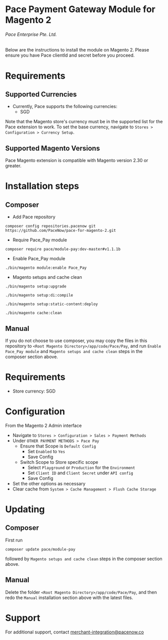 # Pace Payment Gateway Module for Magento 2

###### Pace Enterprise Pte. Ltd.

Below are the instructions to install the module on Magento 2. Please ensure you have Pace
clientId and secret before you proceed.

# Requirements

## Supported Currencies

- Currently, Pace supports the following currencies:
  - SGD

Note that the Magento store's currency must be in the supported list for the Pace extension to
work. To set the base currency, navigate to `Stores > Configuration > Currency Setup`.

## Supported Magento Versions

Pace Magento extension is compatible with Magento version 2.30 or greater.

# Installation steps

## Composer

- Add Pace repository

```
composer config repositories.pacenow git https://github.com/PaceNow/pace-for-magento-2.git
```

- Require Pace_Pay module

```
composer require pace/module-pay:dev-master#v1.1.1b
```

- Enable Pace_Pay module

```
./bin/magento module:enable Pace_Pay
```

- Magento setups and cache clean

```
./bin/magento setup:upgrade
```

```
./bin/magento setup:di:compile
```

```
./bin/magento setup:static-content:deploy
```

```
./bin/magento cache:clean
```

## Manual

If you do not choose to use composer, you may copy the files in this repository to
`<Root Magento Directory>/app/code/Pace/Pay`, and run `Enable Pace_Pay module` and `Magento setups and cache clean` steps in the composer section above.

# Requirements

- Store currency: SGD

# Configuration

From the Magento 2 Admin interface

- Navigate to `Stores > Configuration > Sales > Payment Methods`
- Under `OTHER PAYMENT METHODS > Pace Pay`
  - Ensure that Scope is `Default Config`
    - Set `Enabled` to `Yes`
    - Save Config
  - Switch Scope to Store specific scope
    - Select `Playground` or `Production` for the `Environment`
    - Set `Client ID` and `Client Secret` under `API config`
    - Save Config
- Set the other options as necessary
- Clear cache from `System > Cache Management > Flush Cache Storage`

# Updating

## Composer

First run

```
composer update pace/module-pay
```

followed by `Magento setups and cache clean` steps in the composer section above.

## Manual

Delete the folder `<Root Magento Directory>/app/code/Pace/Pay`, and then redo the `Manual`
installation section above with the latest files.

# Support

For additional support, contact <merchant-integration@pacenow.co>
